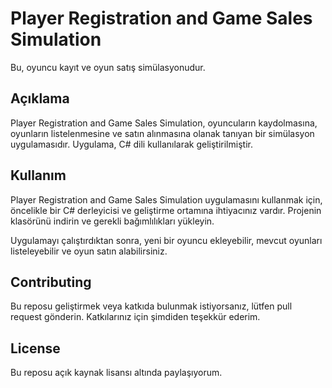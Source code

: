# Player Registration and Game Sales Simulation

Bu, oyuncu kayıt ve oyun satış simülasyonudur.

## Açıklama

Player Registration and Game Sales Simulation, oyuncuların kaydolmasına, oyunların listelenmesine ve satın alınmasına olanak tanıyan bir simülasyon uygulamasıdır. Uygulama, C# dili kullanılarak geliştirilmiştir.

## Kullanım

Player Registration and Game Sales Simulation uygulamasını kullanmak için, öncelikle bir C# derleyicisi ve geliştirme ortamına ihtiyacınız vardır. Projenin klasörünü indirin ve gerekli bağımlılıkları yükleyin.

Uygulamayı çalıştırdıktan sonra, yeni bir oyuncu ekleyebilir, mevcut oyunları listeleyebilir ve oyun satın alabilirsiniz.

## Contributing

Bu reposu geliştirmek veya katkıda bulunmak istiyorsanız, lütfen pull request gönderin. Katkılarınız için şimdiden teşekkür ederim.

## License

Bu reposu açık kaynak lisansı altında paylaşıyorum.
